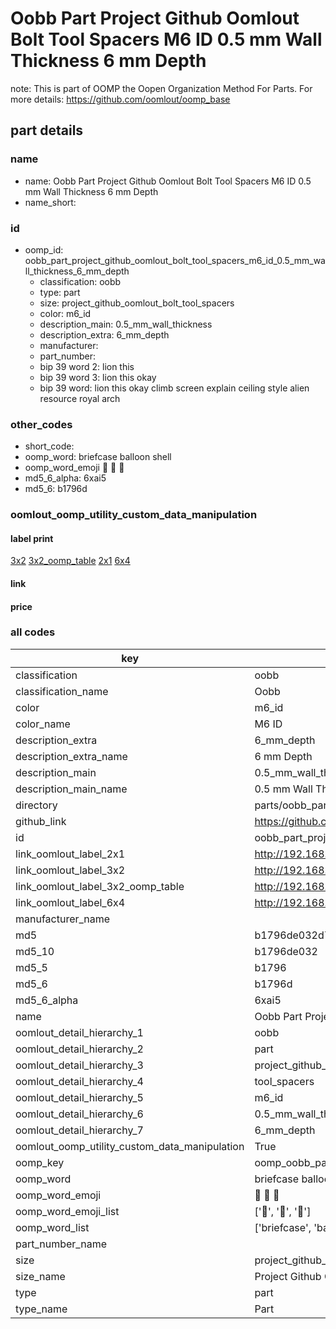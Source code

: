 # Oobb Part Project Github Oomlout Bolt Tool Spacers M6 ID 0.5 mm Wall Thickness 6 mm Depth  

note: This is part of OOMP the Oopen Organization Method For Parts. For more details: https://github.com/oomlout/oomp_base

##  part details
  







### name
* name: Oobb Part Project Github Oomlout Bolt Tool Spacers M6 ID 0.5 mm Wall Thickness 6 mm Depth
* name_short: 
### id
* oomp_id: oobb_part_project_github_oomlout_bolt_tool_spacers_m6_id_0.5_mm_wall_thickness_6_mm_depth
  * classification: oobb
  * type: part
  * size: project_github_oomlout_bolt_tool_spacers
  * color: m6_id
  * description_main: 0.5_mm_wall_thickness
  * description_extra: 6_mm_depth
  * manufacturer: 
  * part_number: 
  * bip 39 word 2: lion this
  * bip 39 word 3: lion this okay
  * bip 39 word: lion this okay climb screen explain ceiling style alien resource royal arch

### other_codes
* short_code: 
* oomp_word: briefcase balloon shell
* oomp_word_emoji :briefcase: :balloon: :shell:
* md5_6_alpha: 6xai5
* md5_6: b1796d






### oomlout_oomp_utility_custom_data_manipulation
#### label print
[3x2](http://192.168.1.245:1112/?label=oomp%206xai5)
[3x2_oomp_table](http://192.168.1.108:1112/?label=oomp%206xai5)
[2x1](http://192.168.1.242:1112/?label=oomp%206xai5)
[6x4](http://192.168.1.55:1112/?label=oomp%206xai5)    

#### link

                              

#### price







### all codes 
| key | value |  
| --- | --- |  
| classification | oobb |  
| classification_name | Oobb |  
| color | m6_id |  
| color_name | M6 ID |  
| description_extra | 6_mm_depth |  
| description_extra_name | 6 mm Depth |  
| description_main | 0.5_mm_wall_thickness |  
| description_main_name | 0.5 mm Wall Thickness |  
| directory | parts/oobb_part_project_github_oomlout_bolt_tool_spacers_m6_id_0.5_mm_wall_thickness_6_mm_depth |  
| github_link | https://github.com/oomlout/oomlout_oomp_part_src/tree/main/parts/oobb_part_project_github_oomlout_bolt_tool_spacers_m6_id_0.5_mm_wall_thickness_6_mm_depth |  
| id | oobb_part_project_github_oomlout_bolt_tool_spacers_m6_id_0.5_mm_wall_thickness_6_mm_depth |  
| link_oomlout_label_2x1 | http://192.168.1.242:1112/?label=oomp%206xai5 |  
| link_oomlout_label_3x2 | http://192.168.1.245:1112/?label=oomp%206xai5 |  
| link_oomlout_label_3x2_oomp_table | http://192.168.1.108:1112/?label=oomp%206xai5 |  
| link_oomlout_label_6x4 | http://192.168.1.55:1112/?label=oomp%206xai5 |  
| manufacturer_name |  |  
| md5 | b1796de032d7c49d4260c2b133f83411 |  
| md5_10 | b1796de032 |  
| md5_5 | b1796 |  
| md5_6 | b1796d |  
| md5_6_alpha | 6xai5 |  
| name | Oobb Part Project Github Oomlout Bolt Tool Spacers M6 ID 0.5 mm Wall Thickness 6 mm Depth |  
| oomlout_detail_hierarchy_1 | oobb |  
| oomlout_detail_hierarchy_2 | part |  
| oomlout_detail_hierarchy_3 | project_github_bolt |  
| oomlout_detail_hierarchy_4 | tool_spacers |  
| oomlout_detail_hierarchy_5 | m6_id |  
| oomlout_detail_hierarchy_6 | 0.5_mm_wall_thickness |  
| oomlout_detail_hierarchy_7 | 6_mm_depth |  
| oomlout_oomp_utility_custom_data_manipulation | True |  
| oomp_key | oomp_oobb_part_project_github_oomlout_bolt_tool_spacers_m6_id_0.5_mm_wall_thickness_6_mm_depth |  
| oomp_word | briefcase balloon shell |  
| oomp_word_emoji | :briefcase: :balloon: :shell: |  
| oomp_word_emoji_list | [':briefcase:', ':balloon:', ':shell:'] |  
| oomp_word_list | ['briefcase', 'balloon', 'shell'] |  
| part_number_name |  |  
| size | project_github_oomlout_bolt_tool_spacers |  
| size_name | Project Github Oomlout Bolt Tool Spacers |  
| type | part |  
| type_name | Part |  
